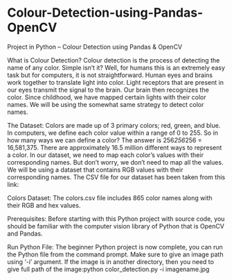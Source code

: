 # Colour-Detection-using-Pandas-OpenCV

Project in Python – Colour Detection using Pandas &amp; OpenCV

What is Colour Detection?
  Colour detection is the process of detecting the name of any color. Simple isn’t it? Well,
for humans this is an extremely easy task but for computers, it is not straightforward. 
Human eyes and brains work together to translate light into color. Light receptors that 
are present in our eyes transmit the signal to the brain. Our brain then recognizes the color. 
Since childhood, we have mapped certain lights with their color names. We will be using the 
somewhat same strategy to detect color names.

The Dataset:
  Colors are made up of 3 primary colors; red, green, and blue. In computers, we define each 
color value within a range of 0 to 255. So in how many ways we can define a color? 
The answer is 256*256*256 = 16,581,375. There are approximately 16.5 million different 
ways to represent a color. In our dataset, we need to map each color’s values with their 
corresponding names. But don’t worry, we don’t need to map all the values. We will be using 
a dataset that contains RGB values with their corresponding names. The CSV file for our 
dataset has been taken from this link:

Colors Dataset:
The colors.csv file includes 865 color names along with their RGB and hex values.

Prerequisites:
Before starting with this Python project with source code, you should be familiar 
with the computer vision library of Python that is OpenCV and Pandas.

Run Python File:
The beginner Python project is now complete, you can run the Python file from the command prompt. 
Make sure to give an image path using ‘-i’ argument. If the image is in another directory, 
then you need to give full path of the image:python color_detection.py -i imagename.jpg
